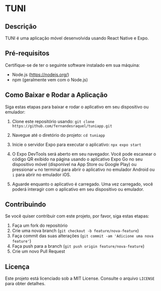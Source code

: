 # TUNI

## Descrição
TUNI é uma aplicação móvel desenvolvida usando React Native e Expo.

## Pré-requisitos
Certifique-se de ter o seguinte software instalado em sua máquina:

- Node.js (https://nodejs.org/)
- npm (geralmente vem com o Node.js)

## Como Baixar e Rodar a Aplicação
Siga estas etapas para baixar e rodar o aplicativo em seu dispositivo ou emulador:

1. Clone este repositório usando: `git clone https://github.com/fernandesraquel/tuniapp.git`
 
2. Navegue até o diretório do projeto: `cd tuniapp`

3. Inicie o servidor Expo para executar o aplicativo: `npx expo start`

4. O Expo DevTools será aberto em seu navegador. Você pode escanear o código QR exibido na página usando o aplicativo Expo Go no seu dispositivo móvel (disponível na App Store ou Google Play) ou pressionar `w` no terminal para abrir o aplicativo no emulador Android ou `i` para abrir no emulador iOS.

5. Aguarde enquanto o aplicativo é carregado. Uma vez carregado, você poderá interagir com o aplicativo em seu dispositivo ou emulador.

## Contribuindo
Se você quiser contribuir com este projeto, por favor, siga estas etapas:

1. Faça um fork do repositório
2. Crie uma nova branch (`git checkout -b feature/nova-feature`)
3. Faça commit das suas alterações (`git commit -am 'Adicione uma nova feature'`)
4. Faça push para a branch (`git push origin feature/nova-feature`)
5. Crie um novo Pull Request

## Licença
Este projeto está licenciado sob a MIT License. Consulte o arquivo `LICENSE` para obter detalhes.